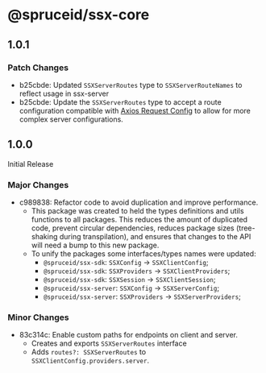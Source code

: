# @spruceid/ssx-core

## 1.0.1

### Patch Changes

- b25cbde: Updated `SSXServerRoutes` type to `SSXServerRouteNames` to reflect usage in ssx-server
- b25cbde: Update the `SSXServerRoutes` type to accept a route configuration compatible with [Axios Request Config](SSXServerRoutes) to allow for more complex server configurations.

## 1.0.0

Initial Release

### Major Changes

- c989838: Refactor code to avoid duplication and improve performance.
  - This package was created to held the types definitions and utils functions to all packages. This reduces the amount of duplicated code, prevent circular dependencies, reduces package sizes (tree-shaking during transpilation), and ensures that changes to the API will need a bump to this new package.
  - To unify the packages some interfaces/types names were updated:
    - `@spruceid/ssx-sdk`: `SSXConfig` -> `SSXClientConfig`;
    - `@spruceid/ssx-sdk`: `SSXProviders` -> `SSXClientProviders`;
    - `@spruceid/ssx-sdk`: `SSXSession` -> `SSXClientSession`;
    - `@spruceid/ssx-server`: `SSXConfig` -> `SSXServerConfig`;
    - `@spruceid/ssx-server`: `SSXProviders` -> `SSXServerProviders`;

### Minor Changes

- 83c314c: Enable custom paths for endpoints on client and server.
  - Creates and exports `SSXServerRoutes` interface
  - Adds `routes?: SSXServerRoutes` to `SSXClientConfig.providers.server`.
